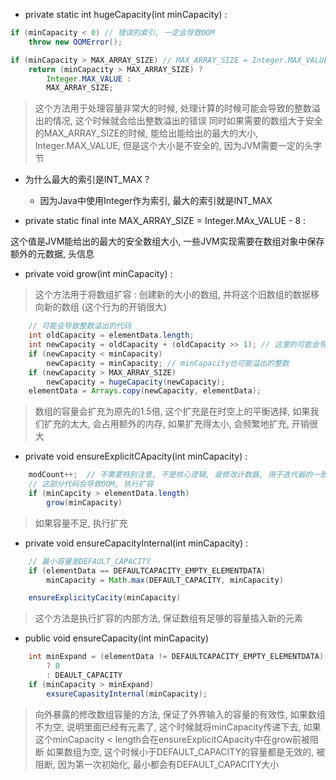 
- private static int hugeCapacity(int minCapacity) : 

```java
if (minCapacity < 0) // 错误的索引, 一定会导致OOM
    throw new OOMError();

if (minCapacity > MAX_ARRAY_SIZE) // MAX_ARRAY_SIZE = Integer.MAX_VALUE - 8
    return (minCapacity > MAX_ARRAY_SIZE) ?
        Integer.MAX_VALUE :
        MAX_ARRAY_SIZE;
```

> 这个方法用于处理容量非常大的时候, 处理计算的时候可能会导致的整数溢出的情况, 这个时候就会给出整数溢出的错误
> 同时如果需要的数组大于安全的MAX_ARRAY_SIZE的时候, 能给出能给出的最大的大小, Integer.MAX_VALUE, 但是这个大小是不安全的, 因为JVM需要一定的头字节

- 为什么最大的索引是INT_MAX ? 
  - 因为Java中使用Integer作为索引, 最大的索引就是INT_MAX


- private static final inte MAX_ARRAY_SIZE = Integer.MAx_VALUE - 8 :

这个值是JVM能给出的最大的安全数组大小, 一些JVM实现需要在数组对象中保存额外的元数据, 头信息

- private void grow(int minCapacity) :

> 这个方法用于将数组扩容 : 创建新的大小的数组, 并将这个旧数组的数据移向新的数组 (这个行为的开销很大)

```java
    // 可能会导致整数溢出的代码
    int oldCapacity = elementData.length;
    int newCapacity = oldCapacity + (oldCapacity >> 1); // 这里的可能会导致整数溢出
    if (newCapacity < minCapacity)
        newCapacity = minCapacity; // minCapacity也可能溢出的整数
    if (newCapacity > MAX_ARRAY_SIZE) 
        newCapacity = hugeCapacity(newCapacity);
    elementData = Arrays.copy(newCapacity, elementData);
```

> 数组的容量会扩充为原先的1.5倍, 这个扩充是在时空上的平衡选择, 如果我们扩充的太大, 会占用额外的内存, 如果扩充得太小, 会频繁地扩充, 开销很大

- private void ensureExplicitCApacity(int minCapacity) :

```java
    modCount++;  // 不需要特别注意, 不是核心逻辑, 是修改计数器, 用于迭代器的一致性保证
    // 这部分代码会导致OOM, 执行扩容
    if (minCapcity > elementData.length)
        grow(minCapacity)
```

> 如果容量不足, 执行扩充

- private void ensureCapacityInternal(int minCapacity) :

```java
    // 最小容量是DEFAULT_CAPACITY
    if (elementData == DEFAULTCAPACITY_EMPTY_ELEMENTDATA)
        minCapacity = Math.max(DEFAULT_CAPACITY, minCapacity)

    ensureExplicityCacity(minCapacity)
```

> 这个方法是执行扩容的内部方法, 保证数组有足够的容量插入新的元素

- public void ensureCapacity(int minCapacity)

```java
    int minExpand = (elementData != DEFAULTCAPACITY_EMPTY_ELEMENTDATA)
        ? 0
        : DEAULT_CAPACITY
    if (minCapacity > minExpand)
        exsureCapasityInternal(minCapacity);
```

> 向外暴露的修改数组容量的方法, 保证了外界输入的容量的有效性, 
> 如果数组不为空, 说明里面已经有元素了, 这个时候就将minCapacity传递下去, 如果这个minCapacity < length会在ensureExplicitCApacity中在grow前被阻断
> 如果数组为空, 这个时候小于DEFAULT_CAPACITY的容量都是无效的, 被阻断, 因为第一次初始化, 最小都会有DEFAULT_CAPACITY大小

